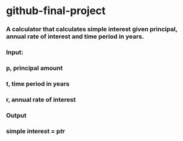 # github-final-project

### A calculator that calculates simple interest given principal, annual rate of interest and time period in years.
### Input:
   ### p, principal amount
   ### t, time period in years
   ### r, annual rate of interest
### Output
  ###  simple interest = p*t*r
